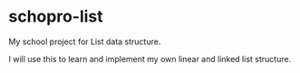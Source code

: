 # schopro-list

My school project for List data structure.

I will use this to learn and implement my own linear and linked list structure.
